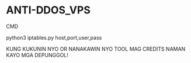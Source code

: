# ANTI-DDOS_VPS
CMD

python3 iptables.py host,port,user,pass

KUNG KUKUNIN NYO OR NANAKAWIN NYO TOOL MAG CREDITS NAMAN KAYO MGA DEPUNGGOL!
